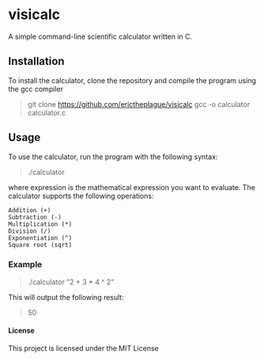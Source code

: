 # visicalc

A simple command-line scientific calculator written in C.

## Installation

To install the calculator, clone the repository and compile the program using the gcc compiler
> git clone https://github.com/erictheplague/visicalc
  gcc -o calculator calculator.c

## Usage

To use the calculator, run the program with the following syntax:

> ./calculator <expression>

 where expression is the mathematical expression you want to evaluate. The calculator supports the following operations:

    Addition (+)
    Subtraction (-)
    Multiplication (*)
    Division (/)
    Exponentiation (^)
    Square root (sqrt)
   
   ### Example
   
   > ./calculator "2 + 3 * 4 ^ 2"
   
This will output the following result:

> 50

#### License

This project is licensed under the MIT License 
